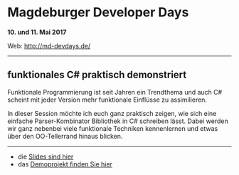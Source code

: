 # Magdeburger Developer Days

**10. und 11. Mai 2017**

Web: http://md-devdays.de/

---

## funktionales C# praktisch demonstriert

Funktionale Programmierung ist seit Jahren ein Trendthema und auch C#
scheint mit jeder Version mehr funktionale Einflüsse zu assimilieren.

In dieser Session möchte ich euch ganz praktisch zeigen, wie sich eine einfache
Parser-Kombinator Bibliothek in C# schreiben lässt. Dabei werden wir ganz
nebenbei viele funktionale Techniken kennenlernen und etwas über den
OO-Tellerrand hinaus blicken.

---

- die [Slides sind hier](./slides.pdf)
- das [Demoprojekt finden Sie hier](/Demo)

